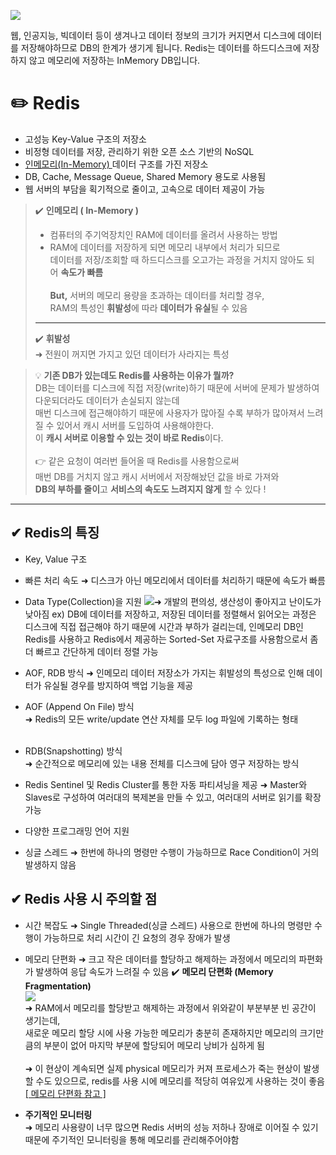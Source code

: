 ![](https://velog.velcdn.com/images/wnguswn7/post/6399f945-362b-4c38-99d9-2b92e6d6899d/image.png)

웹, 인공지능, 빅데이터 등이 생겨나고 데이터 정보의 크기가 커지면서 디스크에 데이터를 저장해야하므로 DB의 한계가 생기게 됩니다. Redis는 데이터를 하드디스크에 저장하지 않고 메모리에 저장하는 InMemory DB입니다.

# ✏️ Redis
- 고성능 Key-Value 구조의 저장소
- 비정형 데이터를 저장, 관리하기 위한 오픈 소스 기반의 NoSQL
- <u>인메모리(In-Memory) </u>데이터 구조를 가진 저장소
- DB, Cache, Message Queue, Shared Memory 용도로 사용됨
- 웹 서버의 부담을 획기적으로 줄이고, 고속으로 데이터 제공이 가능


> ✔️ **인메모리 ( In-Memory )**
> 
> - 컴퓨터의 주기억장치인 RAM에 데이터를 올려서 사용하는 방법
> - RAM에 데이터를 저장하게 되면 메모리 내부에서 처리가 되므로  
>     데이터를 저장/조회할 때 하드디스크를 오고가는 과정을 거치지 않아도 되어 **속도가 빠름**  
>     ⠀  
>     **But,** 서버의 메모리 용량을 초과하는 데이터를 처리할 경우,  
>     RAM의 특성인 **휘발성**에 따라 **데이터가 유실**될 수 있음
> 
> ---
> 
> ✔️ **휘발성**  
> ➜ 전원이 꺼지면 가지고 있던 데이터가 사라지는 특성

> 💡 **기존 DB가 있는데도 Redis를 사용하는 이유가 뭘까?**  
> DB는 데이터를 디스크에 직접 저장(write)하기 때문에 서버에 문제가 발생하여 다운되더라도 데이터가 손실되지 않는데  
> 매번 디스크에 접근해야하기 때문에 사용자가 많아질 수록 부하가 많아져서 느려질 수 있어서 캐시 서버를 도입하여 사용해야한다.  
> 이 **캐시 서버로 이용할 수 있는 것이 바로 Redis**이다.  
> ⠀  
> 👉 같은 요청이 여러번 들어올 때 Redis를 사용함으로써  
> 매번 DB를 거치지 않고 캐시 서버에서 저장해놨던 값을 바로 가져와  
> **DB의 부하를 줄이**고 **서비스의 속도도 느려지지 않게** 할 수 있다 !

---

## ✔ Redis의 특징
- Key, Value 구조
- 빠른 처리 속도
➜ 디스크가 아닌 메모리에서 데이터를 처리하기 때문에 속도가 빠름
- Data Type(Collection)을 지원
![](https://velog.velcdn.com/images/wnguswn7/post/dbd60200-7704-4543-a2b3-d2e171755ed5/image.PNG)➜ 개발의 편의성, 생산성이 좋아지고 난이도가 낮아짐
ex) DB에 데이터를 저장하고, 저장된 데이터를 정렬해서 읽어오는 과정은 디스크에 직접 접근해야 하기 때문에 시간과 부하가 걸리는데, 인메모리 DB인 Redis를 사용하고 Redis에서 제공하는 Sorted-Set 자료구조를 사용함으로서 좀 더 빠르고 간단하게 데이터 정렬
가능

- AOF, RDB 방식
➜ 인메모리 데이터 저장소가 가지는 휘발성의 특성으로 인해 데이터가 유실될 경우를 방지하여 백업 기능을 제공
- AOF (Append On File) 방식  
    ➜ Redis의 모든 write/update 연산 자체를 모두 log 파일에 기록하는 형태  
    ⠀
- RDB(Snapshotting) 방식  
    ➜ 순간적으로 메모리에 있는 내용 전체를 디스크에 담아 영구 저장하는 방식

- Redis Sentinel 및 Redis Cluster를 통한 자동 파티셔닝을 제공
➜ Master와 Slaves로 구성하여 여러대의 복제본을 만들 수 있고, 
여러대의 서버로 읽기를 확장 가능

- 다양한 프로그래밍 언어 지원
- 싱글 스레드
➜ 한번에 하나의 명령만 수행이 가능하므로 Race Condition이 거의 발생하지 않음

## ✔ Redis 사용 시 주의할 점
- 시간 복잡도
➜  Single Threaded(싱글 스레드) 사용으로 한번에 하나의 명령만 수행이 가능하므로 처리 시간이 긴 요청의 경우 장애가 발생
- 메모리 단편화
➜ 크고 작은 데이터를 할당하고 해제하는 과정에서 메모리의 파편화가 발생하여 응답 속도가 느려질 수 있음
✔️ **메모리 단편화 (Memory Fragmentation)**  
![](https://velog.velcdn.com/images/wnguswn7/post/28d97f91-94a8-45d2-8c73-23c36afdde4e/image.png)  
➜ RAM에서 메모리를 할당받고 해제하는 과정에서 위와같이 부분부분 빈 공간이 생기는데,  
새로운 메모리 할당 시에 사용 가능한 메모리가 충분히 존재하지만 메모리의 크기만큼의 부분이 없어 마지막 부분에 할당되어 메모리 낭비가 심하게 됨  
⠀  
➜ 이 현상이 계속되면 실제 physical 메모리가 커져 프로세스가 죽는 현상이 발생 할 수도 있으므로, redis를 사용 시에 메모리를 적당히 여유있게 사용하는 것이 좋음  
[[ 메모리 단편화 참고 ]](https://velog.io/@hanhs4544/%EB%A9%94%EB%AA%A8%EB%A6%AC-%EB%8B%A8%ED%8E%B8%ED%99%94Memory-Fragmentation)


- **주기적인 모니터링**  
    ➜ 메모리 사용량이 너무 많으면 Redis 서버의 성능 저하나 장애로 이어질 수 있기 때문에 주기적인 모니터링을 통해 메모리를 관리해주어야함